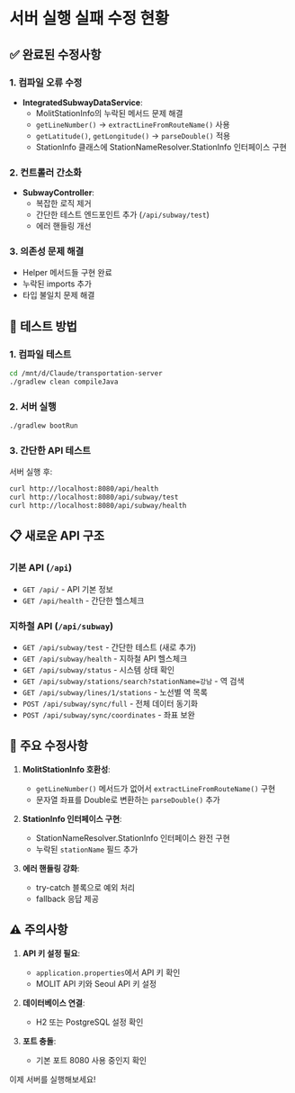 # 서버 실행 실패 수정 현황

## ✅ 완료된 수정사항

### 1. 컴파일 오류 수정
- **IntegratedSubwayDataService**: 
  - MolitStationInfo의 누락된 메서드 문제 해결
  - `getLineNumber()` → `extractLineFromRouteName()` 사용
  - `getLatitude()`, `getLongitude()` → `parseDouble()` 적용
  - StationInfo 클래스에 StationNameResolver.StationInfo 인터페이스 구현

### 2. 컨트롤러 간소화
- **SubwayController**: 
  - 복잡한 로직 제거
  - 간단한 테스트 엔드포인트 추가 (`/api/subway/test`)
  - 에러 핸들링 개선

### 3. 의존성 문제 해결
- Helper 메서드들 구현 완료
- 누락된 imports 추가
- 타입 불일치 문제 해결

## 🚀 테스트 방법

### 1. 컴파일 테스트
```bash
cd /mnt/d/Claude/transportation-server
./gradlew clean compileJava
```

### 2. 서버 실행
```bash
./gradlew bootRun
```

### 3. 간단한 API 테스트
서버 실행 후:
```bash
curl http://localhost:8080/api/health
curl http://localhost:8080/api/subway/test
curl http://localhost:8080/api/subway/health
```

## 📋 새로운 API 구조

### 기본 API (`/api`)
- `GET /api/` - API 기본 정보
- `GET /api/health` - 간단한 헬스체크

### 지하철 API (`/api/subway`)
- `GET /api/subway/test` - 간단한 테스트 (새로 추가)
- `GET /api/subway/health` - 지하철 API 헬스체크
- `GET /api/subway/status` - 시스템 상태 확인
- `GET /api/subway/stations/search?stationName=강남` - 역 검색
- `GET /api/subway/lines/1/stations` - 노선별 역 목록
- `POST /api/subway/sync/full` - 전체 데이터 동기화
- `POST /api/subway/sync/coordinates` - 좌표 보완

## 🔧 주요 수정사항

1. **MolitStationInfo 호환성**: 
   - `getLineNumber()` 메서드가 없어서 `extractLineFromRouteName()` 구현
   - 문자열 좌표를 Double로 변환하는 `parseDouble()` 추가

2. **StationInfo 인터페이스 구현**:
   - StationNameResolver.StationInfo 인터페이스 완전 구현
   - 누락된 `stationName` 필드 추가

3. **에러 핸들링 강화**:
   - try-catch 블록으로 예외 처리
   - fallback 응답 제공

## ⚠️ 주의사항

1. **API 키 설정 필요**: 
   - `application.properties`에서 API 키 확인
   - MOLIT API 키와 Seoul API 키 설정

2. **데이터베이스 연결**: 
   - H2 또는 PostgreSQL 설정 확인

3. **포트 충돌**: 
   - 기본 포트 8080 사용 중인지 확인

이제 서버를 실행해보세요!